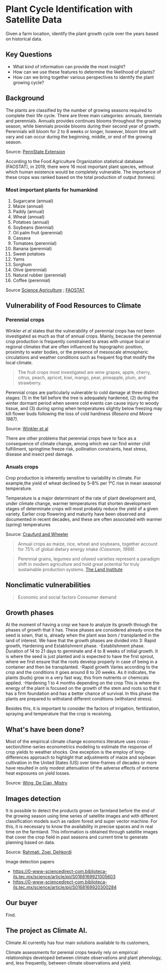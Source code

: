# Plant Cycle Identification with Satellite Data

Given a farm location, identify the plant growth cycle over the years based on historical data.


## Key Questions
- What kind of information can provide the most insight?
- How can we use these features to determine the likelihood of plants?
- How can we bring together various perspectives to identify the plant growing cycle?

## Background
The plants are classified by the number of growing seasons required to complete their life cycle. There are three main categories: annuals, biennials and perennials. Annuals provides continues blooms throughout the growing season, while biennials provide blooms during their second year of growth. Perennials will bloom for 2 to 8 weeks or longer, however, bloom time will vary and can occur during the beginning, middle, or end of the growing season.

Source: [PennState Extension](https://extension.psu.edu/plant-life-cycles)

According to the Food Agriculture Organization statistical database (FAOSTAT), in 2019, there were 16 most important plant species, without which human existence would be completely vulnerable. The importance of these crops was ranked based on the total production of output (tonnes).

### Most important plants for humankind

1. Sugarcane (annual)
2. Maize (annual)
3. Paddy (annual)
4. Wheat (annual)
5. Potatoes (annual)
6. Soybeans (biennial)
7. Oil palm fruit (perennial)
8. Cassava
9. Tomatoes (perennial)
10. Banana (perennial)
11. Sweet potatoes
12. Yams
13. Sorghum
14. Olive (perennial)
15. Natural rubber (perennial)
16. Coffee (perennial)

Source [Science Agriculture](https://scienceagri.com/16-most-important-plant-species-in-the-world/) ; [FAOSTAT](https://www.fao.org/faostat/en/#data/QCL)

## Vulnerability of Food Resources to Climate

### Perennial crops
Winkler *et al* states that the vulnerability of perennial crops has not been investigated as much as that of annual crops. Mainly, because the perennial crop production is frequently constrained to areas with unique local or regional climates that are often influenced by topographic position, proximity to water bodies, or the presence of mesoscale atmospheric circulations and weather conditions such as frequent fog that modify the local climate.

> The fruit crops most investigated are wine grapes, apple, cherry, citrus, peach, apricot, kiwi, mango, pear, pineapple, plum, and strawberry.

Perennial crops are particularly vulnerable to cold damage at three distinct stages: (1) in the fall before the tree is adequately hardened, (2) during the winter dormant period when severe cold events can cause injury to woody tissue, and (3) during spring when temperatures slightly
below freezing may kill flower buds following the loss of cold
hardiness *(Raseira and Moore 1987)*.

Source: [Winkler et al](https://www.sciencedirect.com/science/article/pii/B9780123847034002082)

There are other problems that perennial crops have to face as a consequence of climate change, among which we can find winter chill fulfillment, springtime freeze risk, pollination constraints, heat stress, disease and insect pest damage.

### Anuals crops
Crop production is inherently sensitive to variability in climate. For example,the yield of wheat declined by 5–8% per 1°C rise in mean seasonal temperature.

Temperature is a major determinant of the rate of plant development and, under climate change, warmer temperatures that shorten development stages of determinate crops will most probably reduce the yield of a given variety. Earlier crop flowering and maturity have been observed and documented in recent decades, and these are often associated with warmer (spring) temperatures

Source: [Craufurd and Wheeler](https://pubmed.ncbi.nlm.nih.gov/19505929/#:~:text=Crop%20production%20is%20inherently%20sensitive,yield%20of%20a%20given%20variety.)

> Annual crops as maize, rice, wheat and soybeans, together account for 75% of global dietary energy intake *(Cassman, 1999)*.

> Perennial grains, legumes and oilseed varieties represent a paradigm shift in modern agriculture and hold great potential for truly sustainable production systems. [The Land Institute](https://landinstitute.org/our-work/perennial-crops/)


## Nonclimatic vulnerabilities
> Economic and social factors
> Consumer demand
## Growth phases
At the moment of having a crop we have to analyze its growth through the phases of growth that it has. These phases are considered already once the seed is sown, that is, already when the plant was born / transplanted in the land of interest. We have that the growth phases are divided into 3: Rapid growth, Hardening and Establishment phase.
-Establishment phase.
Duration of 14 to 21 days to germinate and 4 to 8 weeks of initial growth.
It is where the seed is just planted and is expected to have the first sprout, where we first ensure that the roots develop properly in case of being in a container and then be transplanted.
-Rapid growth
Varies according to the crop and the conditions it goes around 8 to 20 weeks.
As it indicates, the plants (buds) grow in a very fast way, this from nutrients or chemicals applied.
-Hardening 
1 to 4 months depending on the crop 
This is where the energy of the plant is focused on the growth of the stem and roots so that it has a firm foundation and has a better chance of survival. In this phase the plants are prepared to withstand different conditions (withstand stress).

Besides this, it is important to consider the factors of irrigation, fertilization, spraying and temperature that the crop is receiving.


## What's have been done?

Most of the empirical climate change economics literature uses cross-section/time-series econometrics modeling to estimate the response of crop yields to weather shocks. One exception is the employ of long-differences approach to highlight that adjustments of maize and soybean cultivation in the United States (US) over time-frames of decades or more have resulted in only modest attenuation of the adverse effects of extreme heat exposures on yield losses.

Source: [Wing, De Cian, Mistry](https://www.sciencedirect.com/science/article/pii/S0095069621000450)


## Images detection

It is possible to detect the products grown on farmland before the end of the growing season using time series of satellite images and with different classification models such as radom forest and super vector machine. For this, it is necessary to know the availability in precise spaces and in real time on the farmland. This information is obtained through satellite images that cover the crop field in past seasons and current time to generate planning based on data.

Source: [Rahmati, Zoej, Dehkordi](https://0-www-sciencedirect-com.biblioteca-ils.tec.mx/science/article/pii/S0273117722004173)

Image detection papers
- https://0-www-sciencedirect-com.biblioteca-ils.tec.mx/science/article/pii/S0168169921005603
- https://0-www-sciencedirect-com.biblioteca-ils.tec.mx/science/article/pii/S0168169920300284

## Our buyer

Find.

## The project as Climate AI.
Climate AI currently has four main solutions available to its customers, 

Climate assessments for perenial crops heavily rely on empirical relationships developed between climate observations and plant phenology, and, less frequently, between climate observations and yield.


